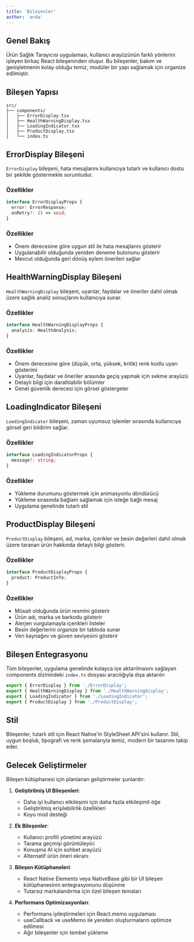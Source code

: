 ```yaml
---
title: 'Bileşenler'
author: 'arda'
---
```


## Genel Bakış

Ürün Sağlık Tarayıcısı uygulaması, kullanıcı arayüzünün farklı yönlerini işleyen birkaç React bileşeninden oluşur. Bu bileşenler, bakım ve genişletmenin kolay olduğu temiz, modüler bir yapı sağlamak için organize edilmiştir.

## Bileşen Yapısı

```
src/
├── components/
│   ├── ErrorDisplay.tsx
│   ├── HealthWarningDisplay.tsx
│   ├── LoadingIndicator.tsx
│   ├── ProductDisplay.tsx
│   └── index.ts
```

## ErrorDisplay Bileşeni

`ErrorDisplay` bileşeni, hata mesajlarını kullanıcıya tutarlı ve kullanıcı dostu bir şekilde göstermekle sorumludur.

### Özellikler

```typescript
interface ErrorDisplayProps {
  error: ErrorResponse;
  onRetry?: () => void;
}
```

### Özellikler

- Önem derecesine göre uygun stil ile hata mesajlarını gösterir
- Uygulanabilir olduğunda yeniden deneme butonunu gösterir
- Mevcut olduğunda geri dönüş eylem önerileri sağlar

## HealthWarningDisplay Bileşeni

`HealthWarningDisplay` bileşeni, uyarılar, faydalar ve öneriler dahil olmak üzere sağlık analiz sonuçlarını kullanıcıya sunar.

### Özellikler

```typescript
interface HealthWarningDisplayProps {
  analysis: HealthAnalysis;
}
```

### Özellikler

- Önem derecesine göre (düşük, orta, yüksek, kritik) renk kodlu uyarı gösterimi
- Uyarılar, faydalar ve öneriler arasında geçiş yapmak için sekme arayüzü
- Detaylı bilgi için daraltılabilir bölümler
- Genel güvenlik derecesi için görsel göstergeler

## LoadingIndicator Bileşeni

`LoadingIndicator` bileşeni, zaman uyumsuz işlemler sırasında kullanıcıya görsel geri bildirim sağlar.

### Özellikler

```typescript
interface LoadingIndicatorProps {
  message?: string;
}
```

### Özellikler

- Yükleme durumunu göstermek için animasyonlu döndürücü
- Yükleme sırasında bağlam sağlamak için isteğe bağlı mesaj
- Uygulama genelinde tutarlı stil

## ProductDisplay Bileşeni

`ProductDisplay` bileşeni, ad, marka, içerikler ve besin değerleri dahil olmak üzere taranan ürün hakkında detaylı bilgi gösterir.

### Özellikler

```typescript
interface ProductDisplayProps {
  product: ProductInfo;
}
```

### Özellikler

- Müsait olduğunda ürün resmini gösterir
- Ürün adı, marka ve barkodu gösterir
- Alerjen vurgulamayla içerikleri listeler
- Besin değerlerini organize bir tabloda sunar
- Veri kaynağını ve güven seviyesini gösterir

## Bileşen Entegrasyonu

Tüm bileşenler, uygulama genelinde kolayca içe aktarılmasını sağlayan components dizinindeki `index.ts` dosyası aracılığıyla dışa aktarılır:

```typescript
export { ErrorDisplay } from './ErrorDisplay';
export { HealthWarningDisplay } from './HealthWarningDisplay';
export { LoadingIndicator } from './LoadingIndicator';
export { ProductDisplay } from './ProductDisplay';
```

## Stil

Bileşenler, tutarlı stil için React Native'in StyleSheet API'sini kullanır. Stil, uygun boşluk, tipografi ve renk şemalarıyla temiz, modern bir tasarımı takip eder.

## Gelecek Geliştirmeler

Bileşen kütüphanesi için planlanan geliştirmeler şunlardır:

1. **Geliştirilmiş UI Bileşenleri**:
   - Daha iyi kullanıcı etkileşimi için daha fazla etkileşimli öğe
   - Geliştirilmiş erişilebilirlik özellikleri
   - Koyu mod desteği

2. **Ek Bileşenler**:
   - Kullanıcı profili yönetimi arayüzü
   - Tarama geçmişi görüntüleyici
   - Konuşma AI için sohbet arayüzü
   - Alternatif ürün öneri ekranı

3. **Bileşen Kütüphaneleri**:
   - React Native Elements veya NativeBase gibi bir UI bileşen kütüphanesinin entegrasyonunu düşünme
   - Tutarsız markalandırma için özel bileşen temaları

4. **Performans Optimizasyonları**:
   - Performans iyileştirmeleri için React.memo uygulaması
   - useCallback ve useMemo ile yeniden oluşturmaların optimize edilmesi
   - Ağır bileşenler için tembel yükleme
